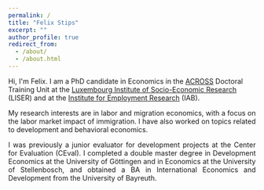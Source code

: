```yaml
---
permalink: /
title: "Felix Stips"
excerpt: ""
author_profile: true
redirect_from: 
  - /about/
  - /about.html
---
```

Hi, I'm Felix. I am a PhD candidate in Economics in the [ACROSS](https://sites.google.com/view/fredericdocquier/xingb-blog/across) Doctoral Training Unit at the [Luxembourg Institute of Socio-Economic Research](https://www.liser.lu/) (LISER) and at the [Institute for Employment Research](https://iab.de/en/unit/?id=5) (IAB).

<p align="justify">
My research interests are in labor and migration economics, with a focus on the labor market impact of immigration. I have also worked on topics related to development and behavioral economics.
</p>

<p align="justify">
I was previously a junior evaluator for development projects at the Center for Evaluation (CEval). I completed a double master degree in Development Economics at the University of Göttingen and in Economics at the University of Stellenbosch, and obtained a BA in International Economics and Development from the University of Bayreuth. 
</p>
